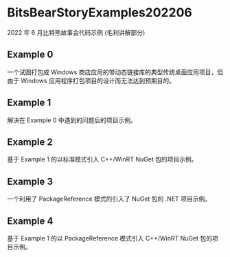 ﻿# BitsBearStoryExamples202206

2022 年 6 月比特熊故事会代码示例 (毛利讲解部分)

## Example 0

一个试图打包成 Windows 商店应用的带动态链接库的典型传统桌面应用项目，但由于
Windows 应用程序打包项目的设计而无法达到预期目的。

## Example 1

解决在 Example 0 中遇到的问题后的项目示例。

## Example 2

基于 Example 1 的以标准模式引入 C++/WinRT NuGet 包的项目示例。

## Example 3

一个利用了 PackageReference 模式的引入了 NuGet 包的 .NET 项目示例。

## Example 4

基于 Example 1 的以 PackageReference 模式引入 C++/WinRT NuGet 包的项目示例。
